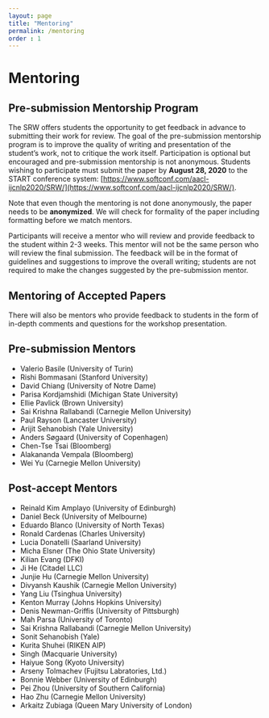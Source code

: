 ```yaml
---
layout: page
title: "Mentoring"
permalink: /mentoring
order : 1
---
```

# Mentoring

## Pre-submission Mentorship Program
The SRW offers students the opportunity to get feedback in advance to submitting their work for review. The goal of the pre-submission mentorship program is to improve the quality of writing and presentation of the student’s work, not to critique the work itself. Participation is optional but encouraged and pre-submission mentorship is not anonymous.
Students wishing to participate must submit the paper by __August 28, 2020__ to the START conference system: [https://www.softconf.com/aacl-ijcnlp2020/SRW/](https://www.softconf.com/aacl-ijcnlp2020/SRW/).

Note that even though the mentoring is not done anonymously, the paper needs to be __anonymized__. We will check for formality of the paper including formatting before we match mentors.

Participants will receive a mentor who will review and provide feedback to the student within 2-3 weeks. This mentor will not be the same person who will review the final submission. The feedback will be in the format of guidelines and suggestions to improve the overall writing; students are not required to make the changes suggested by the pre-submission mentor.

## Mentoring of Accepted Papers

There will also be mentors who provide feedback to students in the form of in-depth comments and questions for the workshop presentation.

## Pre-submission Mentors
- Valerio Basile (University of Turin)
- Rishi Bommasani (Stanford University)
- David Chiang (University of Notre Dame)
- Parisa Kordjamshidi (Michigan State University)
- Ellie Pavlick (Brown University)
- Sai Krishna Rallabandi (Carnegie Mellon University)
- Paul Rayson (Lancaster University)
- Arijit Sehanobish (Yale University)
- Anders Søgaard (University of Copenhagen)
- Chen-Tse Tsai (Bloomberg)
- Alakananda Vempala (Bloomberg)
- Wei Yu (Carnegie Mellon University)

## Post-accept Mentors
- Reinald Kim Amplayo (University of Edinburgh)
- Daniel Beck (University of Melbourne)
- Eduardo Blanco (University of North Texas)
- Ronald Cardenas (Charles University)
- Lucia Donatelli (Saarland University)
- Micha Elsner (The Ohio State University)
- Kilian Evang (DFKI)
- Ji He (Citadel LLC)
- Junjie Hu (Carnegie Mellon University)
- Divyansh Kaushik (Carnegie Mellon University)
- Yang Liu (Tsinghua University)
- Kenton Murray (Johns Hopkins University)
- Denis Newman-Griffis (University of Pittsburgh)
- Mah Parsa (University of Toronto)
- Sai Krishna Rallabandi (Carnegie Mellon University)
- Sonit Sehanobish (Yale)
- Kurita Shuhei (RIKEN AIP)
- Singh (Macquarie University)
- Haiyue Song (Kyoto University)
- Arseny Tolmachev (Fujitsu Labratories, Ltd.)
- Bonnie Webber (University of Edinburgh)
- Pei Zhou (University of Southern California)
- Hao Zhu (Carnegie Mellon University)
- Arkaitz Zubiaga (Queen Mary University of London)
